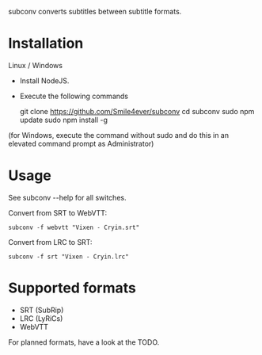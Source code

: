 
subconv converts subtitles between subtitle formats.

Installation
==

Linux / Windows
- Install NodeJS.
- Execute the following commands

    git clone https://github.com/Smile4ever/subconv
    cd subconv
    sudo npm update
    sudo npm install -g

(for Windows, execute the command without sudo and do this in an elevated command prompt as Administrator)

Usage
==

See subconv --help for all switches.

Convert from SRT to WebVTT:

    subconv -f webvtt "Vixen - Cryin.srt"

Convert from LRC to SRT:

    subconv -f srt "Vixen - Cryin.lrc"

Supported formats
==

- SRT (SubRip)
- LRC (LyRiCs)
- WebVTT

For planned formats, have a look at the TODO.